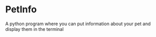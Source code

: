 # PetInfo

A python program where you can put information about your pet and display them in the terminal
